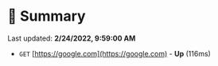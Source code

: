 # 📖 Summary
Last updated: **2/24/2022, 9:59:00 AM**

- `GET` [https://google.com](https://google.com) - **Up** (116ms)
